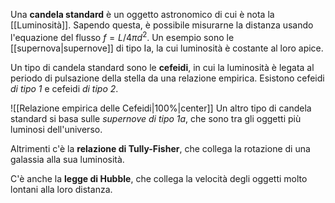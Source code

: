Una **candela standard** è un oggetto astronomico di cui è nota la [[Luminosità]]. Sapendo questa, è possibile misurarne la distanza usando l'equazione del flusso $f=L/4\pi d^{2}$. Un esempio sono le [[supernova|supernove]] di tipo Ia, la cui luminosità è costante al loro apice.

Un tipo di candela standard sono le **cefeidi**, in cui la luminosità è legata al periodo di pulsazione della stella da una relazione empirica. Esistono cefeidi *di tipo 1* e cefeidi *di tipo 2*.

![[Relazione empirica delle Cefeidi|100%|center]]
Un altro tipo di candela standard si basa sulle *supernove di tipo 1a*, che sono tra gli oggetti più luminosi dell'universo.

Altrimenti c'è la **relazione di Tully-Fisher**, che collega la rotazione di una galassia alla sua luminosità.

C'è anche la **legge di Hubble**, che collega la velocità degli oggetti molto lontani alla loro distanza.